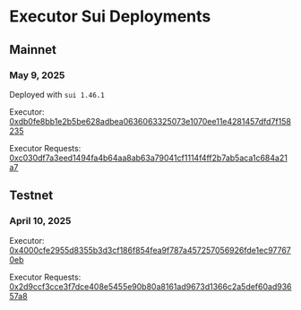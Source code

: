 # Executor Sui Deployments

## Mainnet

### May 9, 2025

Deployed with `sui 1.46.1`

Executor: [0xdb0fe8bb1e2b5be628adbea0636063325073e1070ee11e4281457dfd7f158235](https://suiscan.xyz/mainnet/object/0xdb0fe8bb1e2b5be628adbea0636063325073e1070ee11e4281457dfd7f158235/contracts)

Executor Requests: [0xc030df7a3eed1494fa4b64aa8ab63a79041cf1114f4ff2b7ab5aca1c684a21a7](https://suiscan.xyz/mainnet/object/0xc030df7a3eed1494fa4b64aa8ab63a79041cf1114f4ff2b7ab5aca1c684a21a7/contracts)

## Testnet

### April 10, 2025

Executor: [0x4000cfe2955d8355b3d3cf186f854fea9f787a457257056926fde1ec977670eb](https://suiscan.xyz/testnet/object/0x4000cfe2955d8355b3d3cf186f854fea9f787a457257056926fde1ec977670eb/contracts)

Executor Requests: [0x2d9ccf3cce3f7dce408e5455e90b80a8161ad9673d1366c2a5def60ad93657a8](https://suiscan.xyz/testnet/object/0x2d9ccf3cce3f7dce408e5455e90b80a8161ad9673d1366c2a5def60ad93657a8/contracts)
